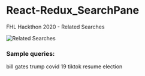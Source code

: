 # React-Redux_SearchPane

FHL Hackthon 2020 - Related Searches

![Related Searches](images/related_searches_iphone.png)

### Sample queries:

bill gates
trump
covid 19
tiktok
resume
election
